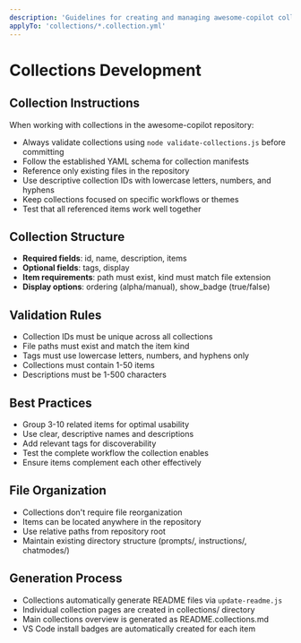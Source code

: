 ```yaml
---
description: 'Guidelines for creating and managing awesome-copilot collections'
applyTo: 'collections/*.collection.yml'
---
```


# Collections Development

## Collection Instructions

When working with collections in the awesome-copilot repository:

- Always validate collections using `node validate-collections.js` before committing
- Follow the established YAML schema for collection manifests
- Reference only existing files in the repository
- Use descriptive collection IDs with lowercase letters, numbers, and hyphens
- Keep collections focused on specific workflows or themes
- Test that all referenced items work well together

## Collection Structure

- **Required fields**: id, name, description, items
- **Optional fields**: tags, display
- **Item requirements**: path must exist, kind must match file extension
- **Display options**: ordering (alpha/manual), show_badge (true/false)

## Validation Rules

- Collection IDs must be unique across all collections
- File paths must exist and match the item kind
- Tags must use lowercase letters, numbers, and hyphens only
- Collections must contain 1-50 items
- Descriptions must be 1-500 characters

## Best Practices

- Group 3-10 related items for optimal usability
- Use clear, descriptive names and descriptions
- Add relevant tags for discoverability
- Test the complete workflow the collection enables
- Ensure items complement each other effectively

## File Organization

- Collections don't require file reorganization
- Items can be located anywhere in the repository
- Use relative paths from repository root
- Maintain existing directory structure (prompts/, instructions/, chatmodes/)

## Generation Process

- Collections automatically generate README files via `update-readme.js`
- Individual collection pages are created in collections/ directory
- Main collections overview is generated as README.collections.md
- VS Code install badges are automatically created for each item
